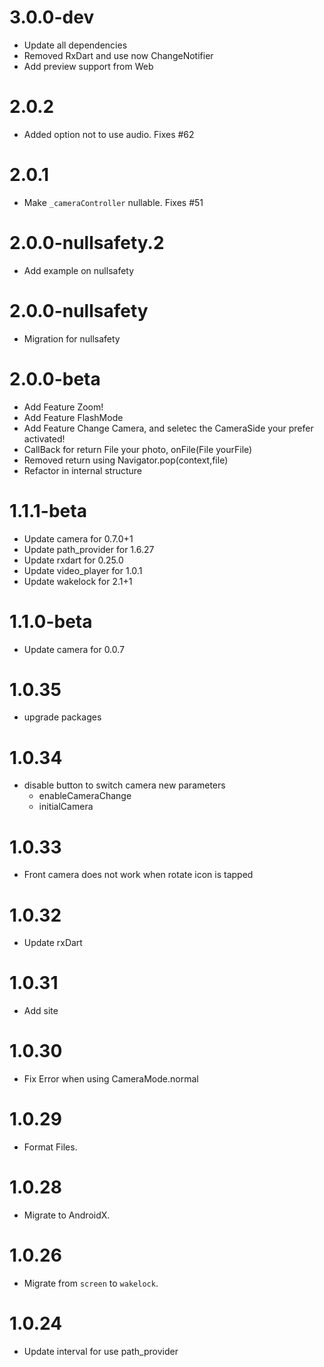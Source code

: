 # 3.0.0-dev
- Update all dependencies 
- Removed RxDart and use now ChangeNotifier
- Add preview support from Web

# 2.0.2

- Added option not to use audio. Fixes #62
# 2.0.1

- Make `_cameraController` nullable. Fixes #51

# 2.0.0-nullsafety.2

- Add example on nullsafety

# 2.0.0-nullsafety

- Migration for nullsafety

# 2.0.0-beta

- Add Feature Zoom!
- Add Feature FlashMode
- Add Feature Change Camera, and seletec the CameraSide your prefer activated!
- CallBack for return File your photo, onFile(File yourFile)
- Removed return using Navigator.pop(context,file)
- Refactor in internal structure

# 1.1.1-beta

- Update camera for 0.7.0+1
- Update path_provider for 1.6.27
- Update rxdart for 0.25.0
- Update video_player for 1.0.1
- Update wakelock for 2.1+1

# 1.1.0-beta

- Update camera for 0.0.7

# 1.0.35

- upgrade packages

# 1.0.34

- disable button to switch camera
  new parameters
  - enableCameraChange
  - initialCamera

# 1.0.33

- Front camera does not work when rotate icon is tapped

# 1.0.32

- Update rxDart

# 1.0.31

- Add site

# 1.0.30

- Fix Error when using CameraMode.normal

# 1.0.29

- Format Files.

# 1.0.28

- Migrate to AndroidX.

# 1.0.26

- Migrate from `screen` to `wakelock`.

# 1.0.24

- Update interval for use path_provider
